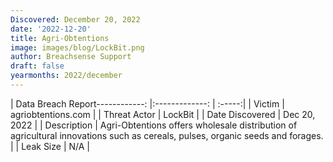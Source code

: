 ```yaml
---
Discovered: December 20, 2022
date: '2022-12-20'
title: Agri-Obtentions
image: images/blog/LockBit.png
author: Breachsense Support
draft: false
yearmonths: 2022/december
---
```


| Data Breach Report------------:     |:-------------:    | :-----:|
| Victim      | agriobtentions.com      | 
| Threat Actor      | LockBit      | 
| Date Discovered      | Dec 20, 2022      | 
| Description      | Agri-Obtentions offers wholesale distribution of agricultural innovations such as cereals, pulses, organic seeds and forages.      | 
| Leak Size      | N/A      | 

